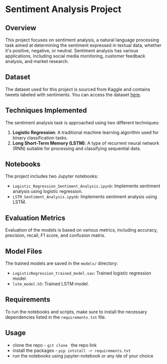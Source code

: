 # Sentiment Analysis Project

## Overview

This project focuses on sentiment analysis, a natural language processing task aimed at determining the sentiment expressed in textual data, whether it's positive, negative, or neutral. Sentiment analysis has various applications, including social media monitoring, customer feedback analysis, and market research.

## Dataset

The dataset used for this project is sourced from Kaggle and contains tweets labeled with sentiments. You can access the dataset [here](https://www.kaggle.com/datasets/kazanova/sentiment140/data).

## Techniques Implemented

The sentiment analysis task is approached using two different techniques:

1. **Logistic Regression**: A traditional machine learning algorithm used for binary classification tasks.
2. **Long Short-Term Memory (LSTM)**: A type of recurrent neural network (RNN) suitable for processing and classifying sequential data.

## Notebooks

The project includes two Jupyter notebooks:

- `Logistic_Regression_Sentiment_Analysis.ipynb`: Implements sentiment analysis using logistic regression.
- `LSTM_Sentiment_Analysis.ipynb`: Implements sentiment analysis using LSTM.

## Evaluation Metrics

Evaluation of the models is based on various metrics, including accuracy, precision, recall, F1 score, and confusion matrix.

## Model Files

The trained models are saved in the `models/` directory:

- `LogisticRegression_trained_model.sav`: Trained logistic regression model.
- `lstm_model.h5`: Trained LSTM model.

## Requirements

To run the notebooks and scripts, make sure to install the necessary dependencies listed in the `requirements.txt` file.

## Usage

- clone the repo - ``git clone `` the repo link
- install the packages - ``pip intstall -r requirements.txt``
- run the notebooks using jupyter-notebook or any ide of your choice
